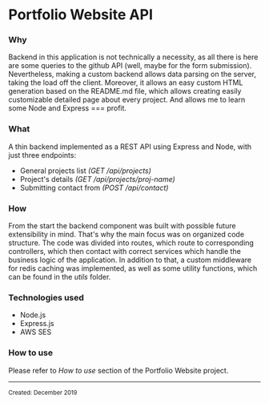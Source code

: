 <html>
<body>
<h1 class="title">Portfolio Website API</h1>
<h3 class="why">Why</h3>
<p class="why">Backend in this application is not technically a necessity, as all there is here are some queries to the github API (well, maybe for the form submission). Nevertheless, making a custom backend allows data parsing on the server, taking the load off the client. Moreover, it allows an easy custom HTML generation based on the README.md file, which allows creating easily customizable detailed page about every project. And allows me to learn some Node and Express === profit.</p>
<h3 class="what">What</h3>
<div class="what">A thin backend implemented as a REST API using Express and Node, with just three endpoints:
  <ul>
    <li>General projects list <i>(GET /api/projects)</i></li>
    <li>Project's details <i>(GET /api/projects/proj-name)</i></li>
    <li>Submitting contact from <i>(POST  /api/contact)</i></li>
  </ul>
</div>
<h3 class="how">How</h3>
<p class="how">From the start the backend component was built with possible future extensibility in mind. That's why the main focus was on organized code structure. The code was divided into routes, which route to corresponding controllers, which then contact with correct services which handle the business logic of the application. In addition to that, a custom middleware for redis caching was implemented, as well as some utility functions, which can be found in the <i>utils</i> folder.</p>
<h3 class="technologies">Technologies used</h3>
<ul class="technologies">
  <li class="technologies" hover="Node.js">Node.js</li>
  <li class="technologies" hover="Express.js">Express.js</li>
  <li class="technologies" hover="Simple Email Service">AWS SES</li>
</ul>
<h3 class="usage">How to use</h3>
  <p class="usage">Please refer to <i>How to use</i> section of the Portfolio Website project.</p>
<hr>
<small class="created">Created: December 2019</small>
</body>
</html>
